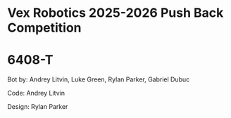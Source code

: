 # Vex Robotics 2025-2026 Push Back Competition
# 6408-T
Bot by: Andrey Litvin, Luke Green, Rylan Parker, Gabriel Dubuc

Code: Andrey Litvin

Design: Rylan Parker

